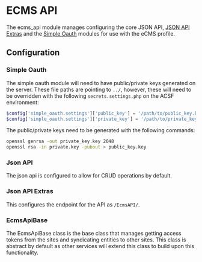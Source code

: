 # ECMS API

The ecms_api module manages configuring the core JSON API, [JSON API Extras](https://www.drupal.org/project/jsonapi_extras)
and the [Simple Oauth](https://www.drupal.org/project/simple_oauth) modules for 
use with the eCMS profile.

## Configuration

### Simple Oauth
The simple oauth module will need to have public/private keys generated
on the server. These file paths are pointing to `../`, however, these will need
to be overridden with the following `secrets.settings.php`
on the ACSF environment:

```php
$config['simple_oauth.settings']['public_key'] = '/path/to/public_key.key';
$config['simple_oauth.settings']['private_key'] = '/path/to/private_key.key';
```

The public/private keys need to be generated with the following commands:

```bash
openssl genrsa -out private_key.key 2048
openssl rsa -in private.key -pubout > public_key.key
```

### Json API
The json api is configured to allow for CRUD operations by default.

### Json API Extras
This configures the endpoint for the API as `/EcmsAPI/`.

### EcmsApiBase
The EcmsApiBase class is the base class that manages getting access tokens from
the sites and syndicating entities to other sites. This class is abstract by
default as other services will extend this class to build upon this functionality.
